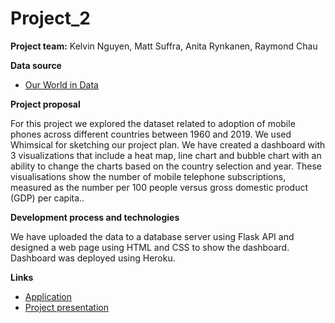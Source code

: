 # Project_2

**Project team:**
Kelvin Nguyen,
Matt Suffra,
Anita Rynkanen,
Raymond Chau

**Data source**
* [Our World in Data](https://ourworldindata.org/technology-adoption)

**Project proposal**
 
For this project we explored the dataset related to adoption of mobile phones across different countries between 1960 and 2019. We used Whimsical for sketching our project plan.
We have created a dashboard with 3 visualizations that include a heat map, line chart and bubble chart with an ability to change the charts based on the country selection and year. These visualisations show the number of mobile telephone subscriptions, measured as the number per 100 people versus gross domestic product (GDP) per capita.. 

**Development process and technologies**

We have uploaded the data to a database server using Flask API and designed a web page using HTML and CSS to show the dashboard. Dashboard was deployed using Heroku. 
 

**Links**
* [Application](https://technologyadoption.herokuapp.com/)
* [Project presentation](https://www.canva.com/design/DAE7Zl4m7Hc/YRmcR02giW9PzyiMosw0zw/view?utm_content=DAE7Zl4m7Hc&utm_campaign=designshare&utm_medium=link&utm_source=publishsharelink)
